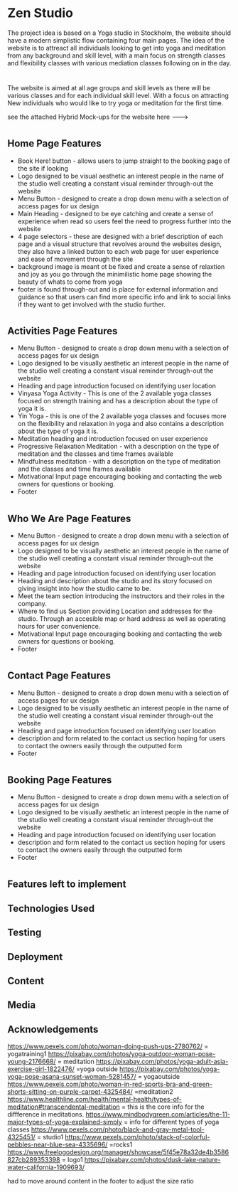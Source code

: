 # Zen Studio
The project idea is based on a Yoga studio in Stockholm, the website should have a modern simplistic flow containing 
four main pages. The idea of the website is to attreact all individuals looking to get into yoga and meditation
from any background and skill level, with a main focus on strength classes and flexibility classes with various mediation classes following on in the day.

# 

The website is aimed at all age groups and skill levels as there will be various classes and for each individual skill level.
With a focus on attracting New individuals who would like to try yoga or meditation for the first time.

see the attached Hybrid Mock-ups for the website here ---> 

# 

## Home Page Features

* Book Here! button - allows users to jump straight to the booking page of the site if looking
* Logo designed to be visual aesthetic an interest people in the name of the studio well creating a constant visual reminder through-out the website
* Menu Button - designed to create a drop down menu with a selection of access pages for ux design
* Main Heading - designed to be eye catching and create a sense of experience when read so users feel the need to progress further into the website
* 4 page selectors - these are designed with a brief description of each page and a visual structure that revolves around the websites design, they also have a linked button to each web page for user experience and ease of movement through the site
* background image is meant ot be fixed and create a sense of relaxtion and joy as you go through the minimilistic home page showing the beauty of whats to come from yoga
* footer is found through-out and is place for external information and guidance so that users can find more specific info and link to social links if they want to get involved with the studio further.
  
# 

## Activities Page Features

* Menu Button - designed to create a drop down menu with a selection of access pages for ux design
* Logo designed to be visually aesthetic an interest people in the name of the studio well creating a constant visual reminder through-out the website
* Heading and page introduction focused on identifying user location
* Vinyasa Yoga Activity - This is one of the 2 available yoga classes focused on strength training and has a description about the type of yoga it is.
* Yin Yoga - this is one of the 2 available yoga classes and focuses more on the flexibility and relaxation in yoga and also contains a description about the type of yoga it is.
* Meditation heading and introduction focused on user experience
* Progressive Relaxation Meditation - with a description on the type of meditation and the classes and time frames available
* Mindfulness meditation - with a description on the type of meditation and the classes and time frames available
* Motivational Input page encouraging booking and contacting the web owners for questions or booking.
* Footer


# 

## Who We Are Page Features

*  Menu Button - designed to create a drop down menu with a selection of access pages for ux design
*  Logo designed to be visually aesthetic an interest people in the name of the studio well creating a constant visual reminder through-out the website
*  Heading and page introduction focused on identifying user location
*  Heading and description about the studio and its story focused on giving insight into how the studio came to be.
*  Meet the team section introducing the instructors and their roles in the company.
*  Where to find us Section providing Location and addresses for the studio. Through an accesible map or hard address
   as well as operating hours for user convenience.
* Motivational Input page encouraging booking and contacting the web owners for questions or booking.
* Footer

# 

## Contact Page Features 

*  Menu Button - designed to create a drop down menu with a selection of access pages for ux design
*  Logo designed to be visually aesthetic an interest people in the name of the studio well creating a constant visual reminder through-out the website
*  Heading and page introduction focused on identifying user location
*  description and form related to the contact us section hoping for users to contact the owners easily through the outputted form
*  Footer


# 

## Booking Page Features

*  Menu Button - designed to create a drop down menu with a selection of access pages for ux design
*  Logo designed to be visually aesthetic an interest people in the name of the studio well creating a constant visual reminder through-out the website
*  Heading and page introduction focused on identifying user location
*  description and form related to the contact us section hoping for users to contact the owners easily through the outputted form
*  Footer
 
# 

## Features left to implement

## Technologies Used

## Testing

## Deployment

## Content

## Media 

## Acknowledgements
https://www.pexels.com/photo/woman-doing-push-ups-2780762/ = yogatraining1
https://pixabay.com/photos/yoga-outdoor-woman-pose-young-2176668/ = meditation
https://pixabay.com/photos/yoga-adult-asia-exercise-girl-1822476/ =yoga outside
https://pixabay.com/photos/yoga-yoga-pose-asana-sunset-woman-5281457/ = yogaoutside
https://www.pexels.com/photo/woman-in-red-sports-bra-and-green-shorts-sitting-on-purple-carpet-4325484/ =meditation2
https://www.healthline.com/health/mental-health/types-of-meditation#transcendental-meditation = this is the core info for the diffference in meditations.
https://www.mindbodygreen.com/articles/the-11-major-types-of-yoga-explained-simply = info for different types of yoga classes
https://www.pexels.com/photo/black-and-gray-metal-tool-4325451/ = studio1
https://www.pexels.com/photo/stack-of-colorful-pebbles-near-blue-sea-4335696/ =rocks1
https://www.freelogodesign.org/manager/showcase/5f45e78a32de4b3586827cb289353398 = logo1
https://pixabay.com/photos/dusk-lake-nature-water-california-1909693/

had to move around content in the footer to adjust the size ratio